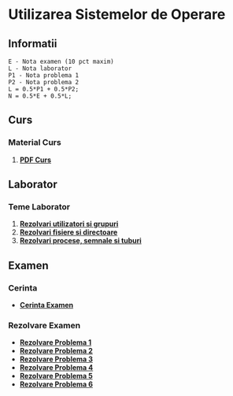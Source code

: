 # Utilizarea Sistemelor de Operare
## Informatii

    E - Nota examen (10 pct maxim)
    L - Nota laborator
    P1 - Nota problema 1
    P2 - Nota problema 2
    L = 0.5*P1 + 0.5*P2;
    N = 0.5*E + 0.5*L;

## Curs
### Material Curs
 1. [**PDF Curs**](https://github.com/Mach3tryhard/FMI-CTI/blob/main/Anul1/Utilizarea%20Sistemelor%20de%20Operare/S1USO%20Curs/uso_j13ian2022.pdf)
## Laborator
### Teme Laborator
 1. [**Rezolvari utilizatori si grupuri**](https://github.com/Mach3tryhard/FMI-CTI/tree/main/Anul1/Utilizarea%20Sistemelor%20de%20Operare/S1USO%20Laborator/Capitol1)
 2. [**Rezolvari fisiere si directoare**](https://github.com/Mach3tryhard/FMI-CTI/tree/main/Anul1/Utilizarea%20Sistemelor%20de%20Operare/S1USO%20Laborator/Capitol2)
 3. [**Rezolvari procese, semnale si tuburi**](https://github.com/Mach3tryhard/FMI-CTI/tree/main/Anul1/Utilizarea%20Sistemelor%20de%20Operare/S1USO%20Laborator/Capitol3)
## Examen
### Cerinta
 - [**Cerinta Examen**](https://github.com/Mach3tryhard/FMI-CTI/blob/main/Anul1/Utilizarea%20Sistemelor%20de%20Operare/S1USO%20Examen/Cerinta/CerintaUSO.pdf)
### Rezolvare Examen
 - [**Rezolvare Problema 1**](https://github.com/Mach3tryhard/FMI-CTI/blob/main/Anul1/Utilizarea%20Sistemelor%20de%20Operare/S1USO%20Examen/Problema1/main.c)
 - [**Rezolvare Problema 2**](https://github.com/Mach3tryhard/FMI-CTI/blob/main/Anul1/Utilizarea%20Sistemelor%20de%20Operare/S1USO%20Examen/Problema2/main.c)
 - [**Rezolvare Problema 3**](https://github.com/Mach3tryhard/FMI-CTI/blob/main/Anul1/Utilizarea%20Sistemelor%20de%20Operare/S1USO%20Examen/Problema3/main.c)
 - [**Rezolvare Problema 4**](https://github.com/Mach3tryhard/FMI-CTI/blob/main/Anul1/Utilizarea%20Sistemelor%20de%20Operare/S1USO%20Examen/Problema4/main.c)
 - [**Rezolvare Problema 5**](https://github.com/Mach3tryhard/FMI-CTI/blob/main/Anul1/Utilizarea%20Sistemelor%20de%20Operare/S1USO%20Examen/Problema5/main.c)
 - [**Rezolvare Problema 6**](https://github.com/Mach3tryhard/FMI-CTI/blob/main/Anul1/Utilizarea%20Sistemelor%20de%20Operare/S1USO%20Examen/Problema6/main.c)
